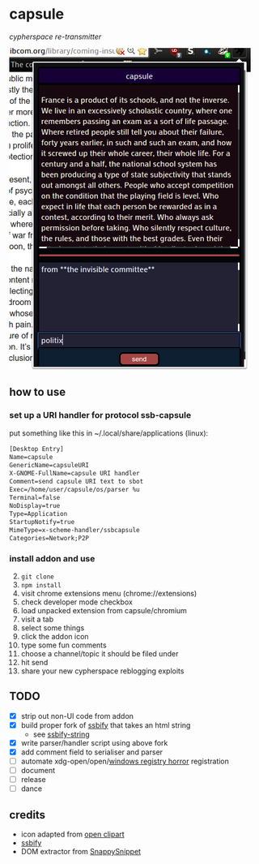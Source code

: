 # capsule

*cypherspace re-transmitter*

![screenshot](./screenshot.png)

## how to use

### set up a URI handler for protocol ssb-capsule

put something like this in ~/.local/share/applications (linux):

```
[Desktop Entry]
Name=capsule
GenericName=capsuleURI
X-GNOME-FullName=capsule URI handler
Comment=send capsule URI text to sbot
Exec=/home/user/capsule/os/parser %u
Terminal=false
NoDisplay=true
Type=Application
StartupNotify=true
MimeType=x-scheme-handler/ssbcapsule
Categories=Network;P2P
```

### install addon and use

2. `git clone`
1. `npm install`
3. visit chrome extensions menu (chrome://extensions)
4. check developer mode checkbox
5. load unpacked extension from capsule/chromium
6. visit a tab
7. select some things
8. click the addon icon
9. type some fun comments
10. choose a channel/topic it should be filed under
11. hit send
12. share your new cypherspace reblogging exploits


## TODO

- [x] strip out non-UI code from addon
- [x] build proper fork of [ssbify](https://github.com/krl/ssbify) that takes an
  html string
    - see [ssbify-string](https://github.com/du5t/ssbify-string)
- [x] write parser/handler script using above fork
- [x] add comment field to serialiser and parser
- [ ] automate
  xdg-open/open/[windows registry horror](https://msdn.microsoft.com/en-us/library/aa767914(v=vs.85).aspx)
  registration
- [ ] document
- [ ] release
- [ ] dance

## credits

- icon adapted from
  [open clipart](http://colouringbook.org/art/svg/coloring-book/sputnik-comic-satellite-electronics-coloring-book-colouring-scallywag-coloring-book-colouring-sheet-coloring-book-colouring-page-colouringbook-org-svg)
- [ssbify](https://github.com/krl/ssbify)
- DOM extractor from [SnappySnippet](https://github.com/kdzwinel/SnappySnippet/)
